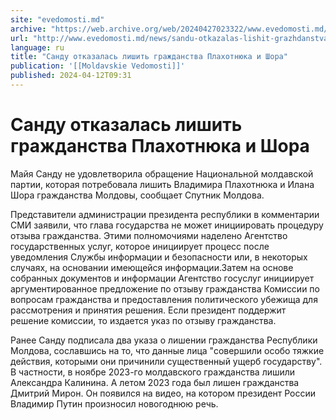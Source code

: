 ```yaml
---
site: "evedomosti.md"
archive: "https://web.archive.org/web/20240427023322/www.evedomosti.md/news/sandu-otkazalas-lishit-grazhdanstva-plahotnyuka-i-shora"
url: "http://www.evedomosti.md/news/sandu-otkazalas-lishit-grazhdanstva-plahotnyuka-i-shora"
language: ru
title: "Санду отказалась лишить гражданства Плахотнюка и Шора"
publication: '[[Moldavskie Vedomosti]]'
published: 2024-04-12T09:31
---
```


# Санду отказалась лишить гражданства Плахотнюка и Шора

Майя Санду не удовлетворила обращение Национальной молдавской партии, которая потребовала лишить Владимира Плахотнюка и Илана Шора гражданства Молдовы, сообщает Спутник Молдова.

Представители администрации президента республики в комментарии СМИ заявили, что глава государства не может инициировать процедуру отзыва гражданства. Этими полномочиями наделено Агентство государственных услуг, которое инициирует процесс после уведомления Службы информации и безопасности или, в некоторых случаях, на основании имеющейся информации.Затем на основе собранных документов и информации Агентство госуслуг инициирует аргументированное предложение по отзыву гражданства Комиссии по вопросам гражданства и предоставления политического убежища для рассмотрения и принятия решения. Если президент поддержит решение комиссии, то издается указ по отзыву гражданства.

Ранее Санду подписала два указа о лишении гражданства Республики Молдова, сославшись на то, что данные лица "совершили особо тяжкие действия, которыми они причинили существенный ущерб государству". В частности, в ноябре 2023-го молдавского гражданства лишили Александра Калинина. А летом 2023 года был лишен гражданства Дмитрий Мирон. Он появился на видео, на котором президент России Владимир Путин произносил новогоднюю речь.